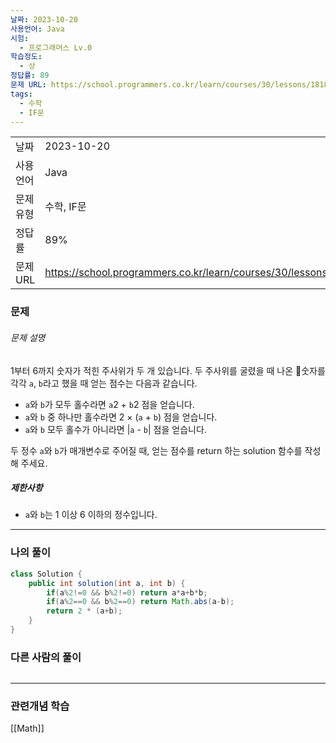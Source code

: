 ```yaml
---
날짜: 2023-10-20
사용언어: Java
시험:
  - 프로그래머스 Lv.0
학습정도:
  - 상
정답률: 89
문제 URL: https://school.programmers.co.kr/learn/courses/30/lessons/181839
tags:
  - 수학
  - IF문
---
```

|          |                                                                  |
| -------- | ---------------------------------------------------------------- |
| 날짜     | 2023-10-20                                                       |
| 사용 언어 | Java                                                             |
| 문제 유형 | 수학, IF문                                                       |
| 정답률   | 89%                                                              |
| 문제 URL | https://school.programmers.co.kr/learn/courses/30/lessons/181839 |

### 문제

###### 문제 설명

1부터 6까지 숫자가 적힌 주사위가 두 개 있습니다. 두 주사위를 굴렸을 때 나온 숫자를 각각 `a`, `b`라고 했을 때 얻는 점수는 다음과 같습니다.

- `a`와 `b`가 모두 홀수라면 `a`2 + `b`2 점을 얻습니다.
- `a`와 `b` 중 하나만 홀수라면 2 × (`a` + `b`) 점을 얻습니다.
- `a`와 `b` 모두 홀수가 아니라면 |`a` - `b`| 점을 얻습니다.

두 정수 `a`와 `b`가 매개변수로 주어질 때, 얻는 점수를 return 하는 solution 함수를 작성해 주세요.

##### 제한사항

- `a`와 `b`는 1 이상 6 이하의 정수입니다.

---

### 나의 풀이

```java
class Solution {
    public int solution(int a, int b) {
        if(a%2!=0 && b%2!=0) return a*a+b*b;
        if(a%2==0 && b%2==0) return Math.abs(a-b);
        return 2 * (a+b);
    }
}
```
### 다른 사람의 풀이

```java

```

---
### 관련개념 학습

[[Math]]